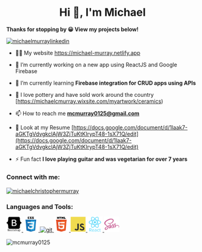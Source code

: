 <h1 align="center">Hi 👋, I'm Michael</h1>

<strong>Thanks for stopping by 😀 View my projects below!</strong>
<p align="left"> <a href="https://www.linkedin.com/in/michaelchristophermurray/" target="blank"><img src="https://img.shields.io/badge/LinkedIn-0077B5?style=for-the-badge&logo=linkedin&logoColor=white" alt="michaelmurraylinkedin" /></a> </p>

- 👨‍💻 My website https://michael-murray.netlify.app

- 🔭 I’m currently working on a new app using ReactJS and Google Firebase

- 🌱 I’m currently learning **Firebase integration for CRUD apps using APIs**


- 🎨 I love pottery and have sold work around the country [https://michaelcmurray.wixsite.com/myartwork/ceramics)

- 📫 How to reach me **mcmurray0125@gmail.com**

- 📄 Look at my Resume [https://docs.google.com/document/d/1laak7-aGKTgVdvgkclAjW3ZjTuKtKIrypT48-1sX71Q/edit](https://docs.google.com/document/d/1laak7-aGKTgVdvgkclAjW3ZjTuKtKIrypT48-1sX71Q/edit)

- ⚡ Fun fact **I love playing guitar and was vegetarian for over 7 years**

<h3 align="left">Connect with me:</h3>
<p align="left">
<a href="https://www.linkedin.com/in/michaelchristophermurray/" target="blank"><img align="center" src="https://raw.githubusercontent.com/rahuldkjain/github-profile-readme-generator/master/src/images/icons/Social/linked-in-alt.svg" alt="michaelchristophermurray" height="30" width="40" /></a>
</p>

<h3 align="left">Languages and Tools:</h3>
<p align="left"> <a href="https://getbootstrap.com" target="_blank" rel="noreferrer"> <img src="https://raw.githubusercontent.com/devicons/devicon/master/icons/bootstrap/bootstrap-plain-wordmark.svg" alt="bootstrap" width="40" height="40"/> </a> <a href="https://www.w3schools.com/css/" target="_blank" rel="noreferrer"> <img src="https://raw.githubusercontent.com/devicons/devicon/master/icons/css3/css3-original-wordmark.svg" alt="css3" width="40" height="40"/> </a>
<a href="https://git-scm.com/" target="_blank" rel="noreferrer"> <img src="https://www.vectorlogo.zone/logos/git-scm/git-scm-icon.svg" alt="git" width="40" height="40"/> </a> <a href="https://www.w3.org/html/" target="_blank" rel="noreferrer"> <img src="https://raw.githubusercontent.com/devicons/devicon/master/icons/html5/html5-original-wordmark.svg" alt="html5" width="40" height="40"/> </a> <a href="https://developer.mozilla.org/en-US/docs/Web/JavaScript" target="_blank" rel="noreferrer"> <img src="https://raw.githubusercontent.com/devicons/devicon/master/icons/javascript/javascript-original.svg" alt="javascript" width="40" height="40"/> </a>
<a href="https://reactjs.org/" target="_blank" rel="noreferrer"> <img src="https://raw.githubusercontent.com/devicons/devicon/master/icons/react/react-original-wordmark.svg" alt="react" width="40" height="40"/> </a> <a href="https://sass-lang.com" target="_blank" rel="noreferrer"> <img src="https://raw.githubusercontent.com/devicons/devicon/master/icons/sass/sass-original.svg" alt="sass" width="40" height="40"/> </a> </p>

<!-- 
<p><img align="left" src="https://github-readme-stats.vercel.app/api/top-langs?username=mcmurray0125&show_icons=true&locale=en&layout=compact"  /></p> -->
<!-- 
<p>&nbsp;<img align="center" src="https://github-readme-stats.vercel.app/api?username=mcmurray0125&show_icons=true&locale=en"  /></p>-->

<p><img align="center" src="https://github-readme-streak-stats.herokuapp.com/?user=mcmurray0125&" alt="mcmurray0125" /></p>

